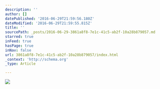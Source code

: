 ```yaml
---
description: ''
author: []
datePublished: '2016-06-29T21:59:56.180Z'
dateModified: '2016-06-29T21:59:55.815Z'
title: ''
sourcePath: _posts/2016-06-29-3861a8f8-7e1c-41c5-ab2f-10a28b879057.md
starred: true
inFeed: true
hasPage: true
inNav: false
url: 3861a8f8-7e1c-41c5-ab2f-10a28b879057/index.html
_context: 'http://schema.org'
_type: Article

---
```

![](https://the-grid-user-content.s3-us-west-2.amazonaws.com/7ab2dc7f-940d-4110-ab5f-5854b51bd929.jpg)